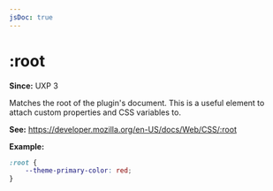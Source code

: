 ```yaml
---
jsDoc: true
---
```

# :root

**Since:** UXP 3

Matches the root of the plugin's document. This is a useful element to attach custom properties and CSS variables to.

**See:** https://developer.mozilla.org/en-US/docs/Web/CSS/:root

**Example:**

```css
:root {     
    --theme-primary-color: red;
}
```

